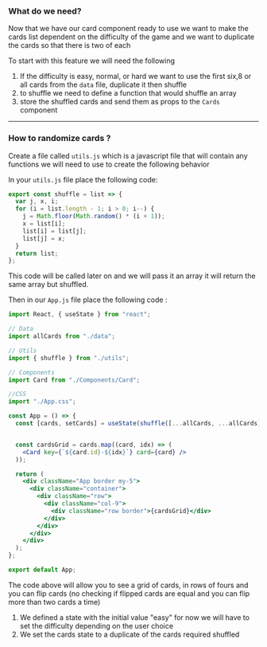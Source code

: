 ### What do we need?

Now that we have our card component ready to use we want to make the cards list dependent on the difficulty of the game and we want to duplicate the cards so that there is two of each

To start with this feature we will need the following

1. If the difficulty is easy, normal, or hard we want to use the first six,8 or all cards from the `data` file, duplicate it then shuffle
2. to shuffle we need to define a function that would shuffle an array
3. store the shuffled cards and send them as props to the `Cards` component

---

### How to randomize cards ?

Create a file called `utils.js` which is a javascript file that will contain any functions we will need to use to create the following behavior

In your `utils.js` file place the following code:

```javascript
export const shuffle = list => {
  var j, x, i;
  for (i = list.length - 1; i > 0; i--) {
    j = Math.floor(Math.random() * (i + 1));
    x = list[i];
    list[i] = list[j];
    list[j] = x;
  }
  return list;
};
```

This code will be called later on and we will pass it an array it will return the same array but shuffled.

Then in our `App.js` file place the following code :

```jsx
import React, { useState } from "react";

// Data
import allCards from "./data";

// Utils
import { shuffle } from "./utils";

// Components
import Card from "./Components/Card";

//CSS
import "./App.css";

const App = () => {
  const [cards, setCards] = useState(shuffle([...allCards, ...allCards])));


  const cardsGrid = cards.map((card, idx) => (
    <Card key={`${card.id}-${idx}`} card={card} />
  ));

  return (
    <div className="App border my-5">
      <div className="container">
        <div className="row">
          <div className="col-9">
            <div className="row border">{cardsGrid}</div>
          </div>
        </div>
      </div>
    </div>
  );
};

export default App;
```

The code above will allow you to see a grid of cards, in rows of fours and you can flip cards (no checking if flipped cards are equal and you can flip more than two cards a time)

1. We defined a state with the initial value "easy" for now we will have to set the difficulty depending on the user choice
2. We set the cards state to a duplicate of the cards required shuffled
